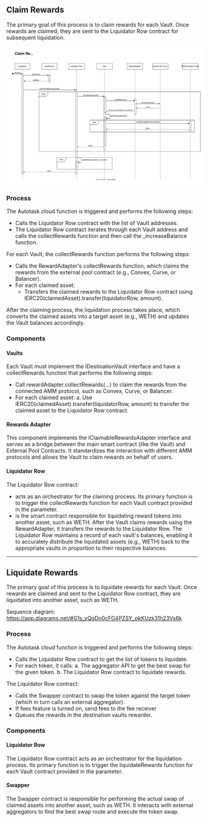## Claim Rewards

The primary goal of this process is to claim rewards for each Vault. Once rewards are claimed, they are sent to the Liquidator Row contract for subsequent liquidation.

<p align="center">
    <img style="border: 10px solid white" alt="basic user flow" src="../../docs/images/claim-rewards-v2.svg">
</p>

### Process

The Autotask cloud function is triggered and performs the following steps:

-   Calls the Liquidator Row contract with the list of Vault addresses.
-   The Liquidator Row contract iterates through each Vault address and calls the collectRewards function and then call the \_increaseBalance function.

For each Vault, the collectRewards function performs the following steps:

-   Calls the RewardAdapter's collectRewards function, which claims the rewards from the external pool contract (e.g., Convex, Curve, or Balancer).
-   For each claimed asset:
    -   Transfers the claimed rewards to the Liquidator Row contract using IERC20(claimedAsset).transfer(liquidatorRow, amount).

After the claiming process, the liquidation process takes place, which converts the claimed assets into a target asset (e.g., WETH) and updates the Vault balances accordingly.

### Components

#### Vaults

Each Vault must implement the IDestinationVault interface and have a collectRewards function that performs the following steps:

-   Call rewardAdapter.collectRewards(...) to claim the rewards from the connected AMM protocol, such as Convex, Curve, or Balancer.
-   For each claimed asset:
    a. Use IERC20(claimedAsset).transfer(liquidatorRow, amount) to transfer the claimed asset to the Liquidator Row contract.

#### Rewards Adapter

This component implements the IClaimableRewardsAdapter interface and serves as a bridge between the main smart contract (like the Vault) and External Pool Contracts. It standardizes the interaction with different AMM protocols and allows the Vault to claim rewards on behalf of users.

#### Liquidator Row

The Liquidator Row contract:

-   acts as an orchestrator for the claiming process. Its primary function is to trigger the collectRewards function for each Vault contract provided in the parameter.
-   is the smart contract responsible for liquidating reward tokens into another asset, such as WETH. After the Vault claims rewards using the RewardAdapter, it transfers the rewards to the Liquidator Row. The Liquidator Row maintains a record of each vault's balances, enabling it to accurately distribute the liquidated assets (e.g., WETH) back to the appropriate vaults in proportion to their respective balances.

---

## Liquidate Rewards

The primary goal of this process is to liquidate rewards for each Vault. Once rewards are claimed and sent to the Liquidator Row contract, they are liquidated into another asset, such as WETH.

Sequence diagram: https://app.diagrams.net/#G1s_vQgDn0cFG4PZSY_pkKUzk31h23Vs6k

### Process

The Autotask cloud function is triggered and performs the following steps:

-   Calls the Liquidator Row contract to get the list of tokens to liquidate.
-   For each token, it calls:
    a. The aggregator API to get the best swap for the given token.
    b. The Liquidator Row contract to liquidate rewards.

The Liquidator Row contract:

-   Calls the Swapper contract to swap the token against the target token (which in turn calls an external aggregator).
-   If fees feature is turned on, send fees to the fee receiver
-   Queues the rewards in the destination vaults rewarder.

### Components

#### Liquidator Row

The Liquidator Row contract acts as an orchestrator for the liquidation process. Its primary function is to trigger the liquidateRewards function for each Vault contract provided in the parameter.

#### Swapper

The Swapper contract is responsible for performing the actual swap of claimed assets into another asset, such as WETH. It interacts with external aggregators to find the best swap route and execute the token swap.
